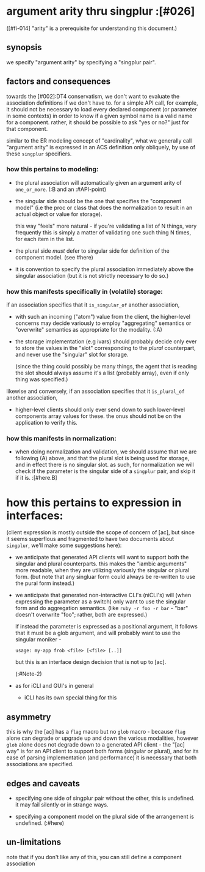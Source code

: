 # argument arity thru singplur :[#026]

([#fi-014] "arity" is a prerequisite for understanding this document.)

## synopsis

we specify "argument arity" by specifying a "singplur pair".




## factors and consequences

towards the [#002]:DT4 conservatism, we don't want to evaluate the
association definitions if we don't have to. for a simple API call,
for example, it should not be necessary to load every declared component
(or parameter in some contexts) in order to know if a given symbol name
is a valid name for a component. rather, it should be possible to ask
"yes or no?" just for that component.

similar to the ER modeling concept of "cardinality", what we generally
call "argument arity" is expressed in an ACS definition only obliquely,
by use of these `singplur` specifiers.



### how this pertains to modeling:

  - the plural association will automatically given an argument arity of
    `one_or_more`. (:B and an :#API-point)

  - the singular side should be the one that specifies the "component model"
    (i.e the proc or class that does the normalization to result in an actual
    object or value for storage).

    this way "feels" more natural - if you're validating a list of N things,
    very frequently this is simply a matter of validating one such thing N
    times, for each item in the list.

  - the plural side *must* defer to singular side for definition of the
    component model. (see #here)

  - it is convention to specify the plural association immediately above
    the singular association (but it is not strictly necessary to do so.)



### how this manifests specifically in (volatile) storage:

if an association specifies that it `is_singular_of` another association,

  - with such an incoming ("atom") value from the client, the higher-level
    concerns may decide variously to employ "aggregating" semantics or
    "overwrite" semantics as appropriate for the modality. (:A)

  - the storage implementation (e.g ivars) should probably decide only
    ever to store the values in the "slot" corresponding to the *plural*
    counterpart, and never use the "singular" slot for storage.

    (since the thing could possibly be many things, the agent that is
    reading the slot should always assume it's a list (probably array),
    even if only thing was specified.)

likewise and conversely, if an association specifies that it `is_plural_of`
another association,

  - higher-level clients should only ever send down to such lower-level
    components array values for these. the onus should not be on the
    application to verify this.



### how this manifests in normalization:

  - when doing normalization and validation, we should assume that we
    are following (A) above, and that the plural slot is being used
    for storage, and in effect there is no singular slot. as such, for
    normalization we will check if the parameter is the singular side of
    a `singplur` pair, and skip it if it is. :[#here.B]




# how this pertains to expression in interfaces:

(client expression is mostly outside the scope of concern of [ac], but since
it seems superflous and fragmented to have two documents about `singplur`,
we'll make some suggestions here):

  - we anticipate that generated API clients will want to support both
    the singular and plural counterparts. this makes the "iambic arguments"
    more readable, when they are utilizing variously the singular or plural
    form. (but note that any singluar form could always be re-written to
    use the pural form instead.)

  - we anticipate that generated non-interactive CLI's (niCLI's) will
    (when expressing the parameter as a switch) only want to use the singular
    form and do aggregation semantics. (like `ruby -r foo -r bar` - "bar"
    doesn't overwrite "foo"; rather, both are expressed.)

    if instead the parameter is expressed as a positional argument, it
    follows that it must be a glob argument, and will probably want to use
    the singular moniker -

        usage: my-app frob <file> [<file> [..]]

    but this is an interface design decision that is not up to [ac].

    (:#Note-2)

  - as for iCLI and GUI's in general

      - iCLI has its own special thing for this




## asymmetry

this is why the [ac] has a `flag` macro but no `glob` macro - because
`flag` alone can degrade or upgrade up and down the various modalities,
however `glob` alone does not degrade down to a generated API client -
the "[ac] way" is for an API client to support both forms (singular or
plural), and for its ease of parsing implementation (and performance)
it is necessary that both associations are specified.




## edges and caveats

  - specifying one side of singplur pair without the other, this is
    undefined. it may fail silently or in strange ways.

  - specifying a component model on the plural side of the arrangement
    is undefined. (:#here)



## un-limitations

note that if you don't like any of this, you can still define a component
association
